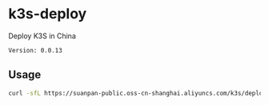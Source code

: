 # k3s-deploy
Deploy K3S in China

`Version: 0.0.13`

## Usage
``` bash
curl -sfL https://suanpan-public.oss-cn-shanghai.aliyuncs.com/k3s/deploy.sh | sh -
```
